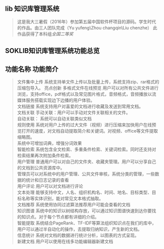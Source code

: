 ## lib  知识库管理系统 
>这是我大三暑假（2016年）参加第五届中国软件杯项目的源码。学生时代的作品。由三人团队完成（Yu yufeng\Zhou changqin\Liu chenzhe）
此作品获得了本科组*全国二等奖*
## SOKLIB知识库管理系统功能总览  
## 功能名称	功能简介  
>文件集中上传	系统支持单文件上传以及批量上传，系统支持zip、rar格式的压缩包导入。 亮点创新 
多格式文件在线预览	用户可以对所有公共文件进行浏览，支持office，pdf格式以及常见图片格式，音频格式，音频播放以流媒体服务搭载实现边下边播的用户体验。  
文档链接	系统支持用户对喜爱的文档进行收藏及发送到常用文档。  
文档关联	手动关联：用户可以手动对文件关联相关的文件。  
自动关联：  系统可以自动关联类似文档   
规则使用	系统对用户上传的过大文件（视频）进行压缩来加快用户在线预览打开的速度，对文档自动提取简介和关键词。对视频、office等文件提取缩略图。  
系统中可增加词典，增强分词效果  
智能检索	系统包含全文检索、多重条件检索、关键词检索。同时还支持对检索结果再次附加条件检索。  
用户管理	普通用户可以对自己的文件夹、收藏夹管理。用户可以分享自己的文档到公共资源库中。  
管理员可以对系统中的用户管理、公共文件审核，系统分类的管理，一些数据的统计和日志记录的查看  
用户评论	用户可以对文档进行评论  
文本处理	能够支持中文，人名、组织机构名、时间、地名、目标类型、目标名称等实体识别，能对常见文本格式抽取。  
文档推荐	系统使用协同过滤算法推荐用户可能会查看的文档  
知识图谱	系统中的知识以树结构存放，可以通过知识图谱快速到达你要找的知识点。对于每个节点都有详细的介绍。  
智能提取	系统结合PageRank、TF-IDF等算法组织知识点在我们的库中，用户可以通过半自动化的操作，去提取归纳知识，产生新的文档。  
信息统计	系统对文档的数据进行统计分析，以图表的方式呈现。  
新建文档	用户可以使用在线多功能编辑器新建文档  
